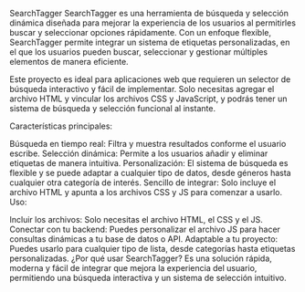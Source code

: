  SearchTagger
SearchTagger es una herramienta de búsqueda y selección dinámica diseñada para mejorar la experiencia de los usuarios al permitirles buscar y seleccionar opciones rápidamente. Con un enfoque flexible, SearchTagger permite integrar un sistema de etiquetas personalizadas, en el que los usuarios pueden buscar, seleccionar y gestionar múltiples elementos de manera eficiente.

Este proyecto es ideal para aplicaciones web que requieren un selector de búsqueda interactivo y fácil de implementar. Solo necesitas agregar el archivo HTML y vincular los archivos CSS y JavaScript, y podrás tener un sistema de búsqueda y selección funcional al instante.

Características principales:

Búsqueda en tiempo real: Filtra y muestra resultados conforme el usuario escribe.
Selección dinámica: Permite a los usuarios añadir y eliminar etiquetas de manera intuitiva.
Personalización: El sistema de búsqueda es flexible y se puede adaptar a cualquier tipo de datos, desde géneros hasta cualquier otra categoría de interés.
Sencillo de integrar: Solo incluye el archivo HTML y apunta a los archivos CSS y JS para comenzar a usarlo.
Uso:

Incluir los archivos: Solo necesitas el archivo HTML, el CSS y el JS.
Conectar con tu backend: Puedes personalizar el archivo JS para hacer consultas dinámicas a tu base de datos o API.
Adaptable a tu proyecto: Puedes usarlo para cualquier tipo de lista, desde categorías hasta etiquetas personalizadas.
¿Por qué usar SearchTagger?
Es una solución rápida, moderna y fácil de integrar que mejora la experiencia del usuario, permitiendo una búsqueda interactiva y un sistema de selección intuitivo.
